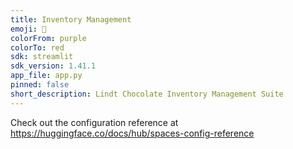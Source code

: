 ```yaml
---
title: Inventory Management
emoji: 👀
colorFrom: purple
colorTo: red
sdk: streamlit
sdk_version: 1.41.1
app_file: app.py
pinned: false
short_description: Lindt Chocolate Inventory Management Suite
---
```


Check out the configuration reference at https://huggingface.co/docs/hub/spaces-config-reference
